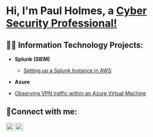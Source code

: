 <h1>Hi, I'm Paul Holmes, a <a href="https://www.linkedin.com/in/paul-qholmes/">Cyber Security Professional!</a></h1>

<h2>👨‍💻 Information Technology Projects:</h2>

- <b>Splunk (SIEM) </b>
  - [Setting up a Splunk Instance in AWS](https://github.com/pholmes7/Installing-Splunk-Enterprise)
 
- <b> Azure </b>
 - [Observing VPN traffic within an Azure Virtual Machine](https://github.com/pholmes7/Setting-Up-A-VPN)
 
  


<h2>🤳Connect with me:</h2>

[<img align="left" alt="Josh | Medium" width="22px" src="https://cdn2.iconfinder.com/data/icons/social-media-2285/512/1_Medium_colored_svg-512.png" />][Medium]
[<img align="left" alt="Josh | LinkedIn" width="22px" src="https://cdn.jsdelivr.net/npm/simple-icons@v3/icons/linkedin.svg" />][linkedin]


[Medium]:https://medium.com/@qonceptdev
[linkedin]:https://www.linkedin.com/in/paul-qholmes/
